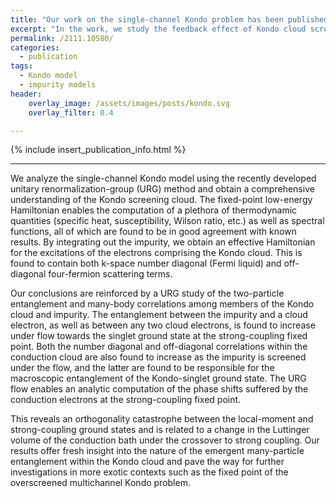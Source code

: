 ```yaml
---
title: "Our work on the single-channel Kondo problem has been published in Phys. Rev. B"
excerpt: "In the work, we study the feedback effect of Kondo cloud screening on the conduction electrons, obtaining an effective Hamiltonian that describes its dynamics."
permalink: /2111.10580/
categories:
  - publication
tags:
  - Kondo model
  - impurity models
header:
    overlay_image: /assets/images/posts/kondo.svg
    overlay_filter: 0.4

---
```


{% include insert_publication_info.html %}

---

We analyze the single-channel Kondo model using the recently developed unitary renormalization-group (URG) method and obtain a comprehensive understanding of the Kondo screening cloud. The fixed-point low-energy Hamiltonian enables the computation of a plethora of thermodynamic quantities (specific heat, susceptibility, Wilson ratio, etc.) as well as spectral functions, all of which are found to be in good agreement with known results. By integrating out the impurity, we obtain an effective Hamiltonian for the excitations of the electrons comprising the Kondo cloud. This is found to contain both k-space number diagonal (Fermi liquid) and off-diagonal four-fermion scattering terms.

Our conclusions are reinforced by a URG study of the two-particle entanglement and many-body correlations among members of the Kondo cloud and impurity. The entanglement between the impurity and a cloud electron, as well as between any two cloud electrons, is found to increase under flow towards the singlet ground state at the strong-coupling fixed point. Both the number diagonal and off-diagonal correlations within the conduction cloud are also found to increase as the impurity is screened under the flow, and the latter are found to be responsible for the macroscopic entanglement of the Kondo-singlet ground state. The URG flow enables an analytic computation of the phase shifts suffered by the conduction electrons at the strong-coupling fixed point.

This reveals an orthogonality catastrophe between the local-moment and strong-coupling ground states and is related to a change in the Luttinger volume of the conduction bath under the crossover to strong coupling. Our results offer fresh insight into the nature of the emergent many-particle entanglement within the Kondo cloud and pave the way for further investigations in more exotic contexts such as the fixed point of the overscreened multichannel Kondo problem.
